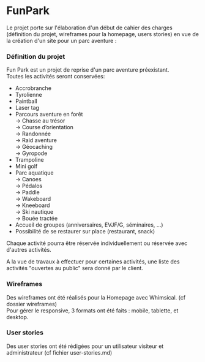 # FunPark

Le projet porte sur l'élaboration d'un début de cahier des charges (définition du projet, wireframes pour la homepage, users stories) en vue de la création d'un site pour un parc aventure :

### Définition du projet

Fun Park est un projet de reprise d'un parc aventure préexistant.<br/>
Toutes les activités seront conservées:  
- Accrobranche<br/>
- Tyrolienne<br/>
- Paintball<br/>
- Laser tag<br/>
- Parcours aventure en forêt<br/>
-> Chasse au trésor<br/>
-> Course d’orientation<br/>
-> Randonnée<br/>
-> Raid aventure<br/>
-> Géocaching<br/>
-> Gyropode<br/>
- Trampoline<br/>
- Mini golf<br/>
- Parc aquatique<br/>
-> Canoes<br/>
-> Pédalos<br/>
-> Paddle<br/>
-> Wakeboard<br/>
-> Kneeboard<br/>
-> Ski nautique<br/>
-> Bouée tractée<br/>
- Accueil de groupes (anniversaires, EVJF/G, séminaires, ...)<br/>
- Possibilité de se restaurer sur place (restaurant, snack)<br/>

Chaque activité pourra être réservée individuellement ou réservée avec d'autres activités.

A la vue de travaux à effectuer pour certaines activités, une liste des activités "ouvertes au public" sera donné par le client.<br/>

### Wireframes

Des wireframes ont été réalisés pour la Homepage avec Whimsical. (cf dossier wireframes)<br/>
Pour gérer le responsive, 3 formats ont été faits : mobile, tablette, et desktop.


### User stories

Des user stories ont été rédigées pour un utilisateur visiteur et administrateur (cf fichier user-stories.md)